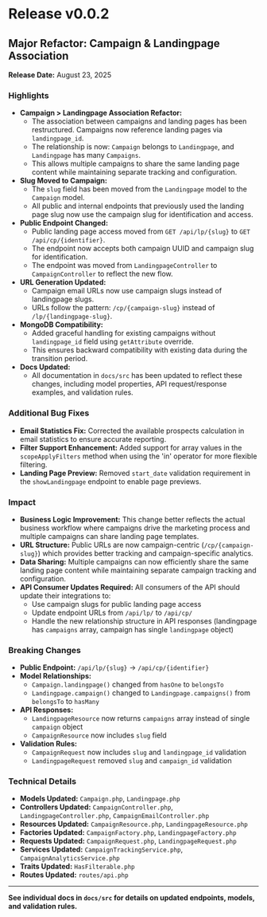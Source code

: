 # Release v0.0.2

## Major Refactor: Campaign & Landingpage Association

**Release Date:** August 23, 2025

### Highlights
- **Campaign > Landingpage Association Refactor:**
  - The association between campaigns and landing pages has been restructured. Campaigns now reference landing pages via `landingpage_id`.
  - The relationship is now: `Campaign` belongs to `Landingpage`, and `Landingpage` has many `Campaigns`.
  - This allows multiple campaigns to share the same landing page content while maintaining separate tracking and configuration.
- **Slug Moved to Campaign:**
  - The `slug` field has been moved from the `Landingpage` model to the `Campaign` model.
  - All public and internal endpoints that previously used the landing page slug now use the campaign slug for identification and access.
- **Public Endpoint Changed:**
  - Public landing page access moved from `GET /api/lp/{slug}` to `GET /api/cp/{identifier}`.
  - The endpoint now accepts both campaign UUID and campaign slug for identification.
  - The endpoint was moved from `LandingpageController` to `CampaignController` to reflect the new flow.
- **URL Generation Updated:**
  - Campaign email URLs now use campaign slugs instead of landingpage slugs.
  - URLs follow the pattern: `/cp/{campaign-slug}` instead of `/lp/{landingpage-slug}`.
- **MongoDB Compatibility:**
  - Added graceful handling for existing campaigns without `landingpage_id` field using `getAttribute` override.
  - This ensures backward compatibility with existing data during the transition period.
- **Docs Updated:**
  - All documentation in `docs/src` has been updated to reflect these changes, including model properties, API request/response examples, and validation rules.

### Additional Bug Fixes
- **Email Statistics Fix:** Corrected the available prospects calculation in email statistics to ensure accurate reporting.
- **Filter Support Enhancement:** Added support for array values in the `scopeApplyFilters` method when using the 'in' operator for more flexible filtering.
- **Landing Page Preview:** Removed `start_date` validation requirement in the `showLandingpage` endpoint to enable page previews.

### Impact
- **Business Logic Improvement:** This change better reflects the actual business workflow where campaigns drive the marketing process and multiple campaigns can share landing page templates.
- **URL Structure:** Public URLs are now campaign-centric (`/cp/{campaign-slug}`) which provides better tracking and campaign-specific analytics.
- **Data Sharing:** Multiple campaigns can now efficiently share the same landing page content while maintaining separate campaign tracking and configuration.
- **API Consumer Updates Required:** All consumers of the API should update their integrations to:
  - Use campaign slugs for public landing page access
  - Update endpoint URLs from `/api/lp/` to `/api/cp/`
  - Handle the new relationship structure in API responses (landingpage has `campaigns` array, campaign has single `landingpage` object)

### Breaking Changes
- **Public Endpoint:** `/api/lp/{slug}` → `/api/cp/{identifier}`
- **Model Relationships:** 
  - `Campaign.landingpage()` changed from `hasOne` to `belongsTo`
  - `Landingpage.campaign()` changed to `Landingpage.campaigns()` from `belongsTo` to `hasMany`
- **API Responses:**
  - `LandingpageResource` now returns `campaigns` array instead of single `campaign` object
  - `CampaignResource` now includes `slug` field
- **Validation Rules:**
  - `CampaignRequest` now includes `slug` and `landingpage_id` validation
  - `LandingpageRequest` removed `slug` and `campaign_id` validation

### Technical Details
- **Models Updated:** `Campaign.php`, `Landingpage.php`
- **Controllers Updated:** `CampaignController.php`, `LandingpageController.php`, `CampaignEmailController.php`
- **Resources Updated:** `CampaignResource.php`, `LandingpageResource.php`
- **Factories Updated:** `CampaignFactory.php`, `LandingpageFactory.php`
- **Requests Updated:** `CampaignRequest.php`, `LandingpageRequest.php`
- **Services Updated:** `CampaignTrackingService.php`, `CampaignAnalyticsService.php`
- **Traits Updated:** `HasFilterable.php`
- **Routes Updated:** `routes/api.php`

---

**See individual docs in `docs/src` for details on updated endpoints, models, and validation rules.**
